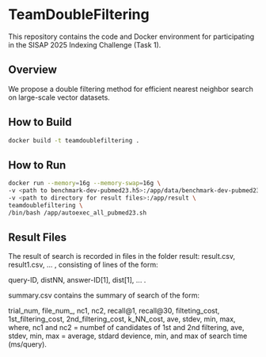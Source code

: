 # TeamDoubleFiltering

This repository contains the code and Docker environment for participating in the SISAP 2025 Indexing Challenge (Task 1).

## Overview

We propose a double filtering method for efficient nearest neighbor search on large-scale vector datasets.

## How to Build

```bash
docker build -t teamdoublefiltering .
```
## How to Run
```bash
docker run --memory=16g --memory-swap=16g \
-v <path to benchmark-dev-pubmed23.h5>:/app/data/benchmark-dev-pubmed23.h5:ro \
-v <path to directory for result files>:/app/result \
teamdoublefiltering \
/bin/bash /app/autoexec_all_pubmed23.sh
```
## Result Files

The result of search is recorded in files in the folder result: 
result.csv, result1.csv, ... , consisting of lines of the form:

query-ID, distNN, answer-ID[1], dist[1], ... .

summary.csv contains the summary of search of the form:

trial_num, file_num_, nc1, nc2, recall@1, recall@30, filteting_cost, 1st_filtering_cost, 2nd_filtering_cost, k_NN_cost, ave, stdev, min, max,
where, nc1 and nc2 = numbef of candidates of 1st and 2nd filtering,
ave, stdev, min, max = average, stdard devience, min, and max of search time (ms/query).

